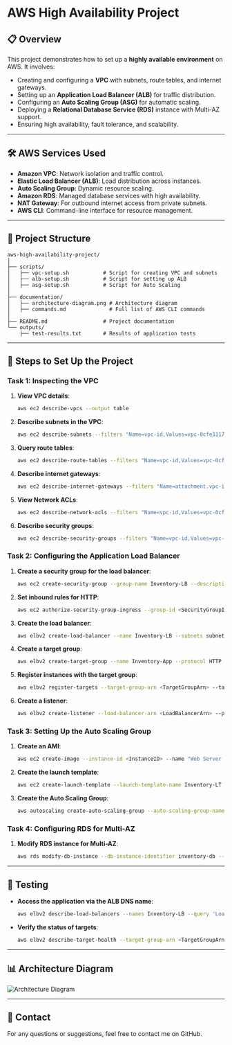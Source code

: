 
# AWS High Availability Project

## 📋 Overview
This project demonstrates how to set up a **highly available environment** on AWS. It involves:
- Creating and configuring a **VPC** with subnets, route tables, and internet gateways.
- Setting up an **Application Load Balancer (ALB)** for traffic distribution.
- Configuring an **Auto Scaling Group (ASG)** for automatic scaling.
- Deploying a **Relational Database Service (RDS)** instance with Multi-AZ support.
- Ensuring high availability, fault tolerance, and scalability.

---

## 🛠️ AWS Services Used
- **Amazon VPC**: Network isolation and traffic control.
- **Elastic Load Balancer (ALB)**: Load distribution across instances.
- **Auto Scaling Group**: Dynamic resource scaling.
- **Amazon RDS**: Managed database services with high availability.
- **NAT Gateway**: For outbound internet access from private subnets.
- **AWS CLI**: Command-line interface for resource management.

---

## 📁 Project Structure
```plaintext
aws-high-availability-project/
│
├── scripts/
│   ├── vpc-setup.sh           # Script for creating VPC and subnets
│   ├── alb-setup.sh           # Script for setting up ALB
│   ├── asg-setup.sh           # Script for Auto Scaling
│
├── documentation/
│   ├── architecture-diagram.png # Architecture diagram
│   ├── commands.md              # Full list of AWS CLI commands
│
├── README.md                  # Project documentation
└── outputs/
    ├── test-results.txt       # Results of application tests
```

---

## 📝 Steps to Set Up the Project

### **Task 1: Inspecting the VPC**
1. **View VPC details**:
   ```bash
   aws ec2 describe-vpcs --output table
   ```
2. **Describe subnets in the VPC**:
   ```bash
   aws ec2 describe-subnets --filters "Name=vpc-id,Values=vpc-0cfe31170e4dc9e43" --output table
   ```
3. **Query route tables**:
   ```bash
   aws ec2 describe-route-tables --filters "Name=vpc-id,Values=vpc-0cfe31170e4dc9e43" --query 'RouteTables[*].[RouteTableId, VpcId, Associations[*].SubnetId]'
   ```
4. **Describe internet gateways**:
   ```bash
   aws ec2 describe-internet-gateways --filters "Name=attachment.vpc-id,Values=vpc-0cfe31170e4dc9e43"
   ```
5. **View Network ACLs**:
   ```bash
   aws ec2 describe-network-acls --filters "Name=vpc-id,Values=vpc-0cfe31170e4dc9e43" --output table
   ```
6. **Describe security groups**:
   ```bash
   aws ec2 describe-security-groups --filters "Name=vpc-id,Values=vpc-0cfe31170e4dc9e43" --query 'SecurityGroups[*].[GroupId, GroupName]' --output table
   ```

### **Task 2: Configuring the Application Load Balancer**
1. **Create a security group for the load balancer**:
   ```bash
   aws ec2 create-security-group --group-name Inventory-LB --description "Enable web access to load balancer" --vpc-id vpc-0cfe31170e4dc9e43
   ```
2. **Set inbound rules for HTTP**:
   ```bash
   aws ec2 authorize-security-group-ingress --group-id <SecurityGroupID> --protocol tcp --port 80 --cidr 0.0.0.0/0
   ```
3. **Create the load balancer**:
   ```bash
   aws elbv2 create-load-balancer --name Inventory-LB --subnets subnet-0cdb0fefee3d033f2 subnet-0acf6d72db17f0373 --security-groups sg-01a9fe5c216e7c26a
   ```
4. **Create a target group**:
   ```bash
   aws elbv2 create-target-group --name Inventory-App --protocol HTTP --port 80 --vpc-id vpc-0cfe31170e4dc9e43
   ```
5. **Register instances with the target group**:
   ```bash
   aws elbv2 register-targets --target-group-arn <TargetGroupArn> --targets Id=<InstanceID>
   ```
6. **Create a listener**:
   ```bash
   aws elbv2 create-listener --load-balancer-arn <LoadBalancerArn> --protocol HTTP --port 80 --default-actions Type=forward,TargetGroupArn=<TargetGroupArn>
   ```

### **Task 3: Setting Up the Auto Scaling Group**
1. **Create an AMI**:
   ```bash
   aws ec2 create-image --instance-id <InstanceID> --name "Web Server AMI" --description "An AMI for my web server"
   ```
2. **Create the launch template**:
   ```bash
   aws ec2 create-launch-template --launch-template-name Inventory-LT --version-description "Web Server Template" --launch-template-data file://launch-template.json
   ```
3. **Create the Auto Scaling Group**:
   ```bash
   aws autoscaling create-auto-scaling-group --auto-scaling-group-name Inventory-ASG --launch-template "LaunchTemplateName=Inventory-LT" --min-size 2 --max-size 5 --vpc-zone-identifier "subnet-0cdb0fefee3d033f2,subnet-0acf6d72db17f0373"
   ```

### **Task 4: Configuring RDS for Multi-AZ**
1. **Modify RDS instance for Multi-AZ**:
   ```bash
   aws rds modify-db-instance --db-instance-identifier inventory-db --multi-az --apply-immediately
   ```

---

## 🚀 Testing
- **Access the application via the ALB DNS name**:
  ```bash
  aws elbv2 describe-load-balancers --names Inventory-LB --query 'LoadBalancers[*].DNSName'
  ```
- **Verify the status of targets**:
  ```bash
  aws elbv2 describe-target-health --target-group-arn <TargetGroupArn>
  ```

---

## 📊 Architecture Diagram
![Architecture Diagram](documentation/architecture-diagram.png)

---

## 🔗 Contact
For any questions or suggestions, feel free to contact me on GitHub.
```
